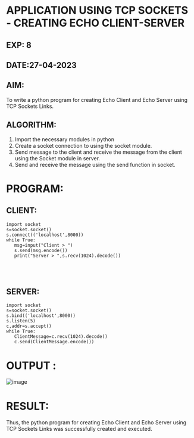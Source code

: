# APPLICATION USING TCP SOCKETS - CREATING ECHO CLIENT-SERVER



## EXP: 8

## DATE:27-04-2023

## AIM:
To write a python program for creating Echo Client and Echo Server using TCP
Sockets Links.

## ALGORITHM:
1. Import the necessary modules in python
2. Create a socket connection to using the socket module.
3. Send message to the client and receive the message from the client using the Socket module in
server.
4. Send and receive the message using the send function in socket.
# PROGRAM:
## CLIENT:
```python3
import socket
s=socket.socket()
s.connect(('localhost',8000))
while True:
   msg=input("Client > ")
   s.send(msg.encode())
   print("Server > ",s.recv(1024).decode())
  ```
 <br>
 <br>
  
## SERVER:
```python3
import socket
s=socket.socket()
s.bind(('localhost',8000))
s.listen(5)
c,addr=s.accept()
while True:
   ClientMessage=c.recv(1024).decode()
   c.send(ClientMessage.encode())
```
   
# OUTPUT :
![image](https://github.com/Bhargava-123/EX-8/assets/85554376/a6d9b6f3-852c-4e42-ab27-1117a50abbf9)





# RESULT:
Thus, the python program for creating Echo Client and Echo Server using TCP Sockets Links
was successfully created and executed.

